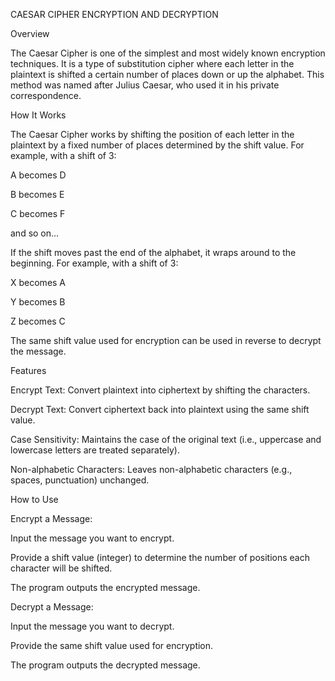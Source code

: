 CAESAR CIPHER ENCRYPTION AND DECRYPTION

Overview

The Caesar Cipher is one of the simplest and most widely known encryption techniques. It is a type of substitution cipher where each letter in the plaintext is shifted a certain number of places down or up the alphabet. This method was named after Julius Caesar, who used it in his private correspondence.

How It Works

The Caesar Cipher works by shifting the position of each letter in the plaintext by a fixed number of places determined by the shift value. For example, with a shift of 3:

A becomes D

B becomes E

C becomes F

and so on...

If the shift moves past the end of the alphabet, it wraps around to the beginning. For example, with a shift of 3:

X becomes A

Y becomes B

Z becomes C

The same shift value used for encryption can be used in reverse to decrypt the message.

Features

Encrypt Text: Convert plaintext into ciphertext by shifting the characters.

Decrypt Text: Convert ciphertext back into plaintext using the same shift value.

Case Sensitivity: Maintains the case of the original text (i.e., uppercase and lowercase letters are treated separately).

Non-alphabetic Characters: Leaves non-alphabetic characters (e.g., spaces, punctuation) unchanged.

How to Use

Encrypt a Message:

Input the message you want to encrypt.

Provide a shift value (integer) to determine the number of positions each character will be shifted.

The program outputs the encrypted message.

Decrypt a Message:

Input the message you want to decrypt.

Provide the same shift value used for encryption.

The program outputs the decrypted message.
